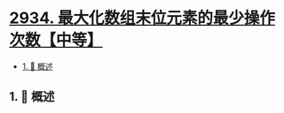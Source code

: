 # [2934. 最大化数组末位元素的最少操作次数【中等】](https://github.com/Tdahuyou/TNotes.leetcode/tree/main/notes/2934.%20%E6%9C%80%E5%A4%A7%E5%8C%96%E6%95%B0%E7%BB%84%E6%9C%AB%E4%BD%8D%E5%85%83%E7%B4%A0%E7%9A%84%E6%9C%80%E5%B0%91%E6%93%8D%E4%BD%9C%E6%AC%A1%E6%95%B0%E3%80%90%E4%B8%AD%E7%AD%89%E3%80%91)

<!-- region:toc -->

- [1. 📝 概述](#1--概述)

<!-- endregion:toc -->

## 1. 📝 概述
